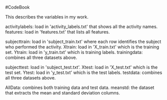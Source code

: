 #CodeBook

This describes the variables in my work.

activitylabels: load in 'activity_labels.txt' that shows all the activity names.
features: load in 'features.txt' that lists all features.

subjecttrain: load in 'subject_train.txt' where each row identifies the subject who performed the activity.
Xtrain: load in 'X_train.txt' which is the training set.
Ytrain: load in 'y_train.txt' which is training labels.
trainingdata: combines all three datasets above.

subjecttest: load in 'subject_test.txt'.
Xtest: load in 'X_test.txt' which is the test set.
Ytest: load in 'y_test.txt' which is the test labels.
testdata: combines all three datasets above.

AllData: combines both training data and test data.
meanstd: the dataset that extracts the mean and standard deviation columns.
